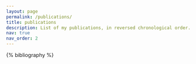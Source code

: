 ```yaml
---
layout: page
permalink: /publications/
title: publications
description: List of my publications, in reversed chronological order.
nav: true
nav_order: 2
---
```


<!-- _pages/publications.md -->
<div class="publications">

{% bibliography %}

</div>
